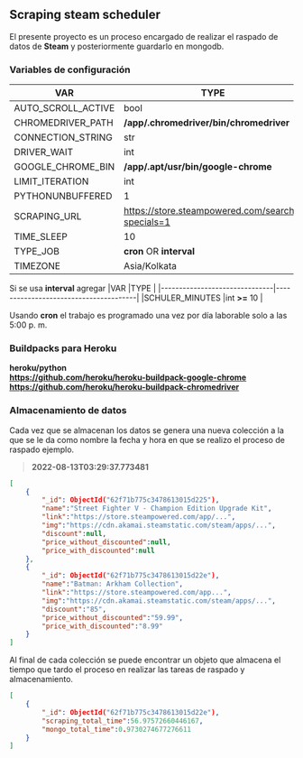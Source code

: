 ## Scraping steam scheduler

El presente proyecto es un proceso encargado de realizar el raspado de datos de **Steam** y posteriormente guardarlo en mongodb.

### Variables de configuración
|VAR               				|TYPE 									|
|-------------------------------|---------------------------------------|
|AUTO_SCROLL_ACTIVE				|bool              						|
|CHROMEDRIVER_PATH				|**/app/.chromedriver/bin/chromedriver**|
|CONNECTION_STRING				|str									|
|DRIVER_WAIT					|int									|
|GOOGLE_CHROME_BIN				|**/app/.apt/usr/bin/google-chrome**	|
|LIMIT_ITERATION				|int									|
|PYTHONUNBUFFERED				|1										|
|SCRAPING_URL					|https://store.steampowered.com/search/?specials=1|
|TIME_SLEEP						|10										|
|TYPE_JOB						|**cron** OR **interval**				|
|TIMEZONE| Asia/Kolkata|   

Si se usa **interval** agregar
|VAR               				|TYPE 									|
|-------------------------------|---------------------------------------|
|SCHULER_MINUTES				|int **>=** 10 							|

Usando **cron** el trabajo es programado una vez por día laborable solo a las 5:00 p. m.

 ### Buildpacks para Heroku
 **heroku/python** <br>
 **https://github.com/heroku/heroku-buildpack-google-chrome** <br>
 **https://github.com/heroku/heroku-buildpack-chromedriver** <br>

 ### Almacenamiento de datos

Cada vez que se almacenan los datos se genera una nueva colección a la que se le da como nombre la fecha y hora en que se   realizo el proceso de raspado ejemplo.

> **2022-08-13T03:29:37.773481**

```json
[
	{
		"_id": ObjectId("62f71b775c3478613015d225"),
		"name":"Street Fighter V - Champion Edition Upgrade Kit",
		"link":"https://store.steampowered.com/app/...",
		"img":"https://cdn.akamai.steamstatic.com/steam/apps/...",
		"discount":null,
		"price_without_discounted":null,
		"price_with_discounted":null
	},
	{
		"_id": ObjectId("62f71b775c3478613015d22e"),
		"name":"Batman: Arkham Collection",
		"link":"https://store.steampowered.com/app...",
		"img":"https://cdn.akamai.steamstatic.com/steam/apps/...",
		"discount":"85",
		"price_without_discounted":"59.99",
		"price_with_discounted":"8.99"
	}
]
```

Al final de cada colección se puede encontrar un objeto que almacena el tiempo que tardo el proceso en realizar las tareas de raspado y almacenamiento.

```json
[
	{
		"_id": ObjectId("62f71b775c3478613015d22e"),
		"scraping_total_time":56.97572660446167,
		"mongo_total_time":0.9730274677276611
	}
]
```
